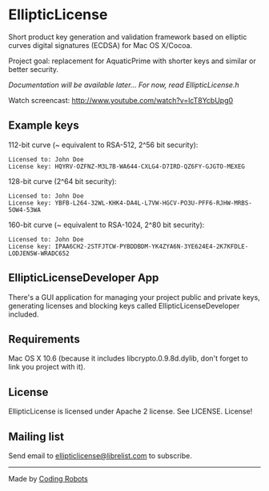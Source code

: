 EllipticLicense
===============

Short product key generation and validation framework based on elliptic curves digital signatures (ECDSA) for Mac OS X/Cocoa.

Project goal: replacement for AquaticPrime with shorter keys and similar or better security.

*Documentation will be available later... For now, read EllipticLicense.h*

Watch screencast: http://www.youtube.com/watch?v=lcT8YcbUpg0

## Example keys

112-bit curve (~ equivalent to RSA-512, 2^56 bit security):

	Licensed to: John Doe
	License key: HQYRV-OZFNZ-M3L7B-WA644-CXLG4-D7IRD-QZ6FY-GJGTO-MEXEG

128-bit curve (2^64 bit security):

	Licensed to: John Doe
	License key: YBFB-L264-32WL-KHK4-DA4L-L7VW-HGCV-PO3U-PFF6-RJHW-MRBS-5OW4-53WA
		
160-bit curve (~ equivalent to RSA-1024, 2^80 bit security):

	Licensed to: John Doe
	License key: IPAA6CH2-2STFJTCW-PYBDDBDM-YK4ZYA6N-3YE624E4-2K7KFDLE-LODJEN5W-WRADC652

## EllipticLicenseDeveloper App


There's a GUI application for managing your project public and private keys, generating licenses and blocking keys called EllipticLicenseDeveloper included.
	

## Requirements

Mac OS X 10.6 (because it includes libcrypto.0.9.8d.dylib, don't forget to link you project with it).	


License
--------

EllipticLicense is licensed under Apache 2 license. See LICENSE. License!


Mailing list
------------

Send email to <ellipticlicense@librelist.com> to subscribe.

* * *

Made by [Coding Robots](http://www.codingrobots.com)
